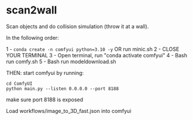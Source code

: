 # scan2wall
Scan objects and do collision simulation (throw it at a wall).

In the following order:

1 - `conda create -n comfyui python=3.10 -y` 
OR run minic.sh
2 - CLOSE YOUR TERMINAL
3 - Open terminal, run "conda activate comfyui"
4 - Bash run comfy.sh
5 - Bash run modeldownload.sh

THEN:
start comfyui by running:

```
cd ComfyUI
python main.py --listen 0.0.0.0 --port 8188
```
make sure port 8188 is exposed

Load workflows/image_to_3D_fast.json into comfyui
